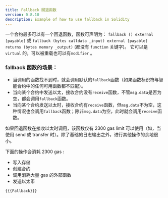 ```yaml
---
title: Fallback 回退函数
version: 0.8.10
description: Example of how to use fallback in Solidity
---
```


一个合约最多可以有一个回退函数，函数可声明为： `fallback () external [payable]` 或 `fallback (bytes calldata _input) external [payable] returns (bytes memory _output)` (都没有 `function` 关键字)。 它可以是 `virtual` 的，可以被重载也可以有`modifier` 。

### fallback 函数的场景：

- 当调用的函数找不到时，就会调用默认的`fallback`函数（如果函数标识符与智能合约中的任何可用函数都不匹配）。
- 当向某个合约中发送以太，接收合约没有`receive`函数，不管`msg.data`是否为空，都会调用`fallback`函数。
- 当向某个合约发送以太时，接收合约有`receive`函数，但`msg.data`不为空，这种情况也会调用`fallback`函数；除非`msg.data`为空，此时就会调用`receive`函数。

如果回退函数在接收以太时调用，该函数仅有 2300 gas limit 可以使用（如，当使用 send 或 transfer 时）。除了基础的日志输出之外，进行其他操作的余地很小。

下面的操作会消耗 2300 gas :

- 写入存储
- 创建合约
- 调用消耗大量 gas 的外部函数
- 发送以太币

```solidity
{{{Fallback}}}
```
